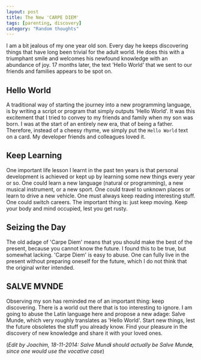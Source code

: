 ```yaml
---
layout: post
title: The New 'CARPE DIEM'
tags: [parenting, discovery]
category: "Random thoughts"
---
```

I am a bit jealous of my one year old son. Every day he keeps discovering things that have long been trivial for the adult world. He does this with a triumphant smile and welcomes his newfound knowledge with an abundance of joy. 17 months later, the text 'Hello World' that we sent to our friends and families appears to be spot on.

## Hello World

A traditional way of starting the journey into a new programming language, is by writing a script or program that simply outputs 'Hello World'. It was this excitement that I tried to convey to my friends and family when my son was born. I was at the start of an entirely new era, that of being a father. Therefore, instead of a cheesy rhyme, we simply put the `Hello World` text on a card. My developer friends and colleagues loved it.


## Keep Learning

One important life lesson I learnt in the past ten years is that personal development is achieved or kept up by learning some new things every year or so. One could learn a new language (natural or programming), a new musical instrument, or a new sport. One could travel to unknown places or learn to drive a new vehicle. One must always keep reading interesting stuff. One could switch careers. The important thing is: just keep moving. Keep your body and mind occupied, lest you get rusty.

## Seizing the Day

The old adage of 'Carpe Diem' means that you should make the best of the present, because you cannot know the future. I found this to be true, but somewhat lacking. 'Carpe Diem' is easy to abuse. One can fully live in the present without preparing oneself for the future, which I do not think that the original writer intended.

## SALVE MVNDE

Observing my son has reminded me of an important thing: keep discovering. There is a world out there that is too interesting to ignore. I am going to abuse the Latin language here and propose a new adage: Salve Munde, which very roughly translates as 'Hello World'. Start new things, lest the future obsoletes the stuff you already know. Find your pleasure in the discovery of new knowledge and share it with your loved ones.

(*Edit by Joachim, 18-11-2014: Salve Mund**i** should actually be Salve Mund**e**, since one would use the vocative case*)
